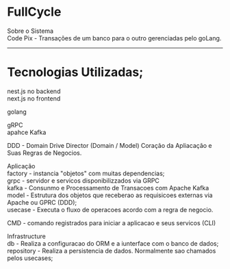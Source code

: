 # FullCycle
   Sobre o Sistema<br>
   Code Pix - Transações de um banco para o outro gerenciadas pelo goLang.
<hr>
   
   # Tecnologias Utilizadas;
   
   nest.js no backend <br>
   next.js no frontend

   golang

   gRPC <br>
   apahce Kafka

   DDD - Domain Drive Director (Domain / Model) Coração da Apliacação e Suas Regras de Negocios.<br>

   Aplicação<br>
   factory - instancia "objetos" com muitas dependencias;<br>
   grpc - servidor e servicos disponibilizzados via GRPC<br>
   kafka - Consunmo e Processamento de Transacoes com Apache Kafka <br>
   model - Estrutura dos objetos que receberao as requisicoes externas via Apache ou GPRC (DDD); <br>
   usecase - Executa o fluxo de operacoes acordo com a regra de negocio. 

   CMD - comando registrados para iniciar a aplicacao e seus servicos (CLI)
   
   Infrastructure <br>
   db - Realiza a configuracao do ORM e a iunterface com o banco de dados;<br>
   repository -  Realiza a persistencia de dados. Normalmente sao chamados pelos usecases;
